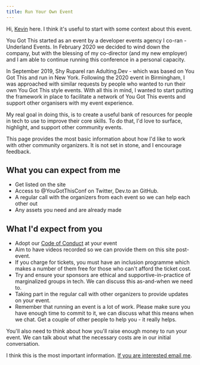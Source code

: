 ```yaml
---
title: Run Your Own Event
---
```


Hi, [Kevin](https://twitter.com/_phzn) here. I think it's useful to start with some context about this event.

You Got This started as an event by a developer events agency I co-ran - Underland Events. In February 2020 we decided to wind down the company, but with the blessing of my co-director (and my new employer) and I am able to continue running this conference in a personal capacity.

In September 2019, Shy Ruparel ran Adulting.Dev - which was based on You Got This and run in New York. Following the 2020 event in Birmingham, I was approached with similar requests by people who wanted to run their own You Got This style events. With all this in mind, I wanted to start putting the framework in place to facilitate a network of You Got This events and support other organisers with my event experience.

My real goal in doing this, is to create a useful bank of resources for people in tech to use to improve their core skills. To do that, I'd love to surface, highlight, and support other community events.

This page provides the most basic information about how I'd like to work with other community organizers. It is not set in stone, and I encourage feedback.

## What you can expect from me

- Get listed on the site
- Access to @YouGotThisConf on Twitter, Dev.to an GitHub.
- A regular call with the organizers from each event so we can help each other out
- Any assets you need and are already made

## What I'd expect from you

- Adopt our [Code of Conduct](/conduct) at your event
- Aim to have videos recorded so we can provide them on this site post-event.
- If you charge for tickets, you must have an inclusion programme which makes a number of them free for those who can't afford the ticket cost.
- Try and ensure your sponsors are ethical and supportive-in-practice of marginalized groups in tech. We can discuss this as-and-when we need to.
- Taking part in the regular call with other organizers to provide updates on your event.
- Remember that running an event is a lot of work. Please make sure you have enough time to commit to it, we can discuss what this means when we chat. Get a couple of other people to help you - it really helps.

You'll also need to think about how you'll raise enough money to run your event. We can talk about what the necessary costs are in our initial conversation.

I think this is the most important information. [If you are interested email me](mailto:kevin@yougotthis.io).

